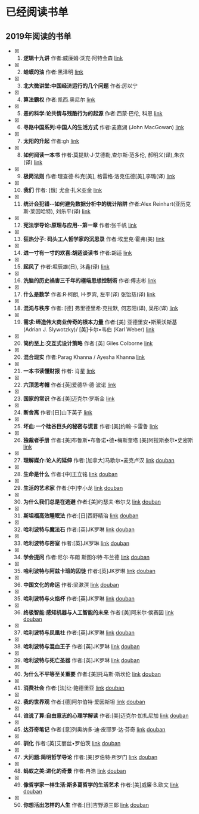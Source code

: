 # 已经阅读书单

## 2019年阅读的书单
- [x] 1. **逻辑十九讲**  作者:威廉姆·沃克·阿特金森 [link](./book/2019/逻辑十九讲.md)
- [x] 2. **蛤蟆的油**  作者:黑泽明 [link](./book/2019/蛤蟆的油.md)
- [x] 3. **北大微讲堂:中国经济运行的几个问题**  作者:厉以宁
- [x] 4. **算法霸权**  作者:凯西.奥尼尔 [link](./book/2019/算法霸权.md)
- [x] 5. **恶的科学:论共情与残酷行为的起源**  作者:西蒙·巴伦, 科恩 [link](./book/2019/恶的科学_论共情与残酷行为的起源.md)
- [x] 6. **寻路中国系列:中国人的生活方式**  作者:麦嘉湖 (John MacGowan) [link](./book/2019/寻路中国难过系列_中国人的生活方式.md)
- [x] 7. **太阳的升起** 作者:gh [link](./book/2019/红色经典歌曲钢琴曲集-太阳的升起.md)
- [x] 8. **如何阅读一本书** 作者:莫提默·J·艾德勒,查尔斯·范多伦, 郝明义(译),朱衣(译)   [link](./book/2019/如何阅读一本书.md)
- [x] 9. **极简法则** 作者:理查德·科克[美], 格雷格·洛克伍德[美],李璐(译)   [link](./book/2019/极简法则.md)
- [x] 10. **我们** 作者: [俄] 尤金·扎米亚金   [link](./book/2019/我们.md)
- [x] 11. **统计会犯错--如何避免数据分析中的统计陷阱** 作者:Alex Reinhart(亚历克斯·莱因哈特), 刘乐平(译)   [link](./book/2019/统计会犯错-如何避免数据分析中的统计陷阱.md)
- [x] 12. **宪法学导论:原理与应用--第一章** 作者:张千帆   [link](./book/2019/宪法学导论原理与应用-第一章.md)
- [x] 13. **狂热分子: 码头工人哲学家的沉思录** 作者:埃里克·霍弗(美)   [link](./book/2019/狂热分子-码头工人哲学家的沉思录.md)
- [x] 14. **进一寸有一寸的欢喜:胡适谈读书** 作者:胡适   [link](./book/2019/进一寸有一寸的欢喜-胡适谈读书.md)
- [x] 15. **起风了** 作者:堀辰雄(日), 沐鑫(译)   [link](./book/2019/起风了.md)
- [x] 16. **洗脑的历史禍害三千年的極端思想控制術** 作者:傅志彬   [link](./book/2019/洗脑的历史禍害三千年的極端思想控制術.md)
- [x] 17. **什么是数学**  作者:R·柯朗,  H·罗宾, 左平(译) 张饴慈(译)   [link](./book/2019/什么是数学.md)
- [x] 18. **混沌与秩序**  作者:  [德] 弗里德里希·克拉默, 何志阳(译), 吴彤(译)  [link](./book/2019/混沌与秩序.md)
- [x] 19. **需求:缔造伟大商业传奇的根本力量**  作者:[美] 亚德里安•斯莱沃斯基(Adrian J. Slywotzky)/ [美]卡尔•韦伯 (Karl Weber)  [link](./book/2019/需求_缔造伟大商业传奇的根本力量.md)
- [x] 20. **简约至上:交互式设计策略**  作者:[英] Giles Colborne     [link](./book/2019/简约至上_交互式设计策略.md)
- [x] 20. **混合现实** 作者:Parag Khanna / Ayesha Khanna  [link](./book/2019/混合现实.md)
- [x] 21. **一本书读懂财报** 作者: 肖星 [link](./book/2019/一本书读懂财报.md)
- [x] 22. **六顶思考帽** 作者:[英]爱德华·德·波诺 [link](./book/2019/六顶思考帽.md)
- [x] 23. **国家的常识** 作者:[美]迈克尔·罗斯金 [link](./book/2019/国家的常识.md)
- [x] 24. **断舍离** 作者:[日]山下英子 [link](./book/2019/断舍离.md)
- [x] 25. **坏血:一个硅谷巨头的秘密与谎言** 作者:[美]约翰·卡雷鲁 [link](./book/2019/坏血_一个硅谷巨头的秘密与谎言.md)
- [x] 26. **独裁者手册** 作者:[美]布鲁斯•布鲁诺•德•梅斯奎塔 [美]阿拉斯泰尔•史密斯  [link](./book/2019/独裁者手册.md)
- [x] 27. **理解媒介:论人的延伸** 作者:[加拿大]马歇尔•麦克卢汉  [link](./book/2019/理解媒介-论人的延伸.md) [douban](https://book.douban.com/subject/11595177/)
- [x] 28. **生命是什么** 作者:[中]王立铭  [link](./book/2019/生命是什么.md) [douban](https://book.douban.com/subject/30263244/)
- [x] 29. **生活的艺术家** 作者:[中]李小龙  [link](./book/2019/生活的艺术家.md) [douban](https://book.douban.com/subject/21355964/)
- [x] 30. **为什么我们总是在逃避** 作者:[美]约瑟夫·布尔戈  [link](./book/2019/为什么我们总是在逃避.md) [douban](https://book.douban.com/subject/30476828/)
- [x] 31. **斯坦福高效睡眠法** 作者:[日]西野精治  [link](./book/2019/斯坦福高效睡眠法.md) [douban](https://book.douban.com/subject/30351542/)
- [x] 32. **哈利波特与魔法石** 作者:[英]JK罗琳  [link](./book/2019/哈利波特与魔法石.md) [douban](https://book.douban.com/subject/1041007/)
- [x] 33. **哈利波特与密室** 作者:[英]JK罗琳  [link](./book/2019/哈利波特与密室.md) [douban](https://book.douban.com/subject/1039487/)
- [x] 34. **学会提问** 作者:尼尔·布朗 斯图尔特·布兰德  [link](./book/2019/学会提问.md) [douban](https://book.douban.com/subject/20428922/)
- [x] 35. **哈利波特与阿兹卡班的囚徒** 作者:[英]JK罗琳  [link](./book/2019/哈利波特与阿兹卡班的囚徒.md) [douban](https://book.douban.com/subject/1071241/)
- [x] 36. **中国文化的命运** 作者:梁漱溟  [link](./book/2019/中国文化的命运.md) [douban](https://book.douban.com/subject/5350197/)
- [x] 35. **哈利波特与火焰杯** 作者:[英]JK罗琳  [link](./book/2019/哈利波特与火焰杯.md) [douban](https://book.douban.com/subject/1009257/)
- [x] 36. **终极智能:感知机器与人工智能的未来** 作者:[美]阿米尔·侯赛因  [link](./book/2019/终极智能-感知机器与人工智能的未来.md) [douban](https://book.douban.com/subject/30266499/)
- [x] 37. **哈利波特与凤凰社** 作者:[英]JK罗琳  [link](./book/2019/哈利波特与凤凰社.md) [douban](https://book.douban.com/subject/1214898/)
- [x] 38. **哈利波特与混血王子** 作者:[英]JK罗琳  [link](./book/2019/哈利波特与混血王子.md) [douban](https://book.douban.com/subject/1432596/)
- [x] 39. **哈利波特与死亡圣器** 作者:[英]JK罗琳  [link](./book/2019/哈利波特与死亡圣器.md) [douban](https://book.douban.com/subject/2295163/)
- [x] 40. **为什么不平等至关重要** 作者:[美]托马斯·斯坎伦  [link](./book/2019/为什么不平等至关重要.md) [douban](https://book.douban.com/subject/33408162/)
- [x] 41. **消费社会** 作者:[法]让·鲍德里亚  [link](./book/2019/消费社会.md) [douban](https://book.douban.com/subject/25900948/)
- [x] 42. **我的世界观** 作者:[德]阿尔伯特·爱因斯坦  [link](./book/2019/我的世界观.md) [douban](https://book.douban.com/subject/30320887/)
- [x] 44. **谁说了算:自由意志的心理学解读** 作者:[美]迈克尔·加扎尼加  [link](./book/2019/谁说了算-自由意志的心理学解读.md) [douban](https://book.douban.com/subject/24859467/)
- [x] 45. **达芬奇笔记** 作者:[意]列奥纳多·迪·皮耶罗·达·芬奇  [link](./book/2019/达芬奇笔记.md) [douban](https://book.douban.com/subject/30201299/)
- [x] 46. **驯化** 作者:[英]艾丽丝•罗伯茨 [link](./book/2019/驯化.md) [douban](https://book.douban.com/subject/30447356/)
- [x] 47. **大问题:简明哲学导论** 作者:[美]罗伯特·所罗门 [link](./book/2019/大问题-简明哲学导论.md) [douban](https://book.douban.com/subject/25961458/)
- [x] 48. **蚂蚁之美:进化的奇景** 作者:冉浩 [link](./book/2019/蚂蚁之美-进化的奇景.md) [douban](https://book.douban.com/subject/25877184/)
- [x] 49. **像哲学家一样生活:斯多葛哲学的生活艺术** 作者:[美]威廉·B.欧文 [link](./book/2019/像哲学家一样生活-斯多葛哲学的生活艺术.md) [douban](https://book.douban.com/subject/27167270/)
- [x] 50. **你想活出怎样的人生** 作者:[日]吉野源三郎 [link](./book/2019/你想活出怎样的人生.md) [douban](https://book.douban.com/subject/34659228/)

